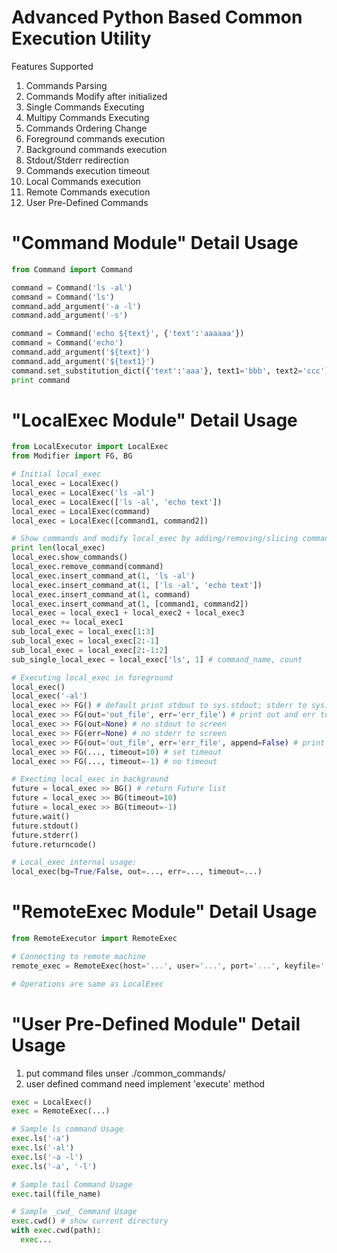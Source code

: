 Advanced Python Based Common Execution Utility
============
Features Supported

1. Commands Parsing
2. Commands Modify after initialized
3. Single Commands Executing
4. Multipy Commands Executing
5. Commands Ordering Change
6. Foreground commands execution
7. Background commands execution
8. Stdout/Stderr redirection
9. Commands execution timeout
10. Local Commands execution
11. Remote Commands execution
12. User Pre-Defined Commands

"Command Module" Detail Usage
============
```python
from Command import Command

command = Command('ls -al')
command = Command('ls')
command.add_argument('-a -l')
command.add_argument('-s')

command = Command('echo ${text}', {'text':'aaaaaa'})
command = Command('echo')
command.add_argument('${text}')
command.add_argument('${text1}')
command.set_substitution_dict({'text':'aaa'}, text1='bbb', text2='ccc')
print command
```

"LocalExec Module" Detail Usage
============
``` python
from LocalExecutor import LocalExec
from Modifier import FG, BG

# Initial local_exec
local_exec = LocalExec()
local_exec = LocalExec('ls -al')
local_exec = LocalExec(['ls -al', 'echo text'])
local_exec = LocalExec(command)
local_exec = LocalExec([command1, command2])

# Show commands and modify local_exec by adding/removing/slicing commands
print len(local_exec)
local_exec.show_commands()
local_exec.remove_command(command)
local_exec.insert_command_at(1, 'ls -al')
local_exec.insert_command_at(1, ['ls -al', 'echo text'])
local_exec.insert_command_at(1, command)
local_exec.insert_command_at(1, [command1, command2])
local_exec = local_exec1 + local_exec2 + local_exec3
local_exec += local_exec1
sub_local_exec = local_exec[1:3]
sub_local_exec = local_exec[2:-1]
sub_local_exec = local_exec[2:-1:2]
sub_single_local_exec = local_exec['ls', 1] # command_name, count

# Executing local_exec in foreground
local_exec()
local_exec('-al')
local_exec >> FG() # default print stdout to sys.stdout; stderr to sys.stderr
local_exec >> FG(out='out_file', err='err_file') # print out and err to file, mode is append
local_exec >> FG(out=None) # no stdout to screen
local_exec >> FG(err=None) # no stderr to screen
local_exec >> FG(out='out_file', err='err_file', append=False) # print out and err to file, mode is write
local_exec >> FG(..., timeout=10) # set timeout
local_exec >> FG(..., timeout=-1) # no timeout

# Execting local_exec in background
future = local_exec >> BG() # return Future list
future = local_exec >> BG(timeout=10)
future = local_exec >> BG(timeout=-1)
future.wait()
future.stdout()
future.stderr()
future.returncode()

# Local_exec internal usage:
local_exec(bg=True/False, out=..., err=..., timeout=...)
```


"RemoteExec Module" Detail Usage
============
```python
from RemoteExecutor import RemoteExec

# Connecting to remote machine
remote_exec = RemoteExec(host='...', user='...', port='...', keyfile='...', password='...', command=..., reference=another_exec)

# Operations are same as LocalExec
```



"User Pre-Defined Module" Detail Usage
============
1. put command files unser ./common_commands/
2. user defined command need implement 'execute' method

```python
exec = LocalExec()
exec = RemoteExec(...)

# Sample ls command Usage
exec.ls('-a')
exec.ls('-al')
exec.ls('-a -l')
exec.ls('-a', '-l')

# Sample tail Command Usage
exec.tail(file_name)

# Sample _cwd_ Command Usage
exec.cwd() # show current directory
with exec.cwd(path):
  exec...
```
